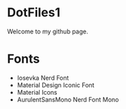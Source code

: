 # DotFiles1

Welcome to my github page.

# Fonts
 - Iosevka Nerd Font
 - Material Design Iconic Font
 - Material Icons
 - AurulentSansMono Nerd Font Mono
